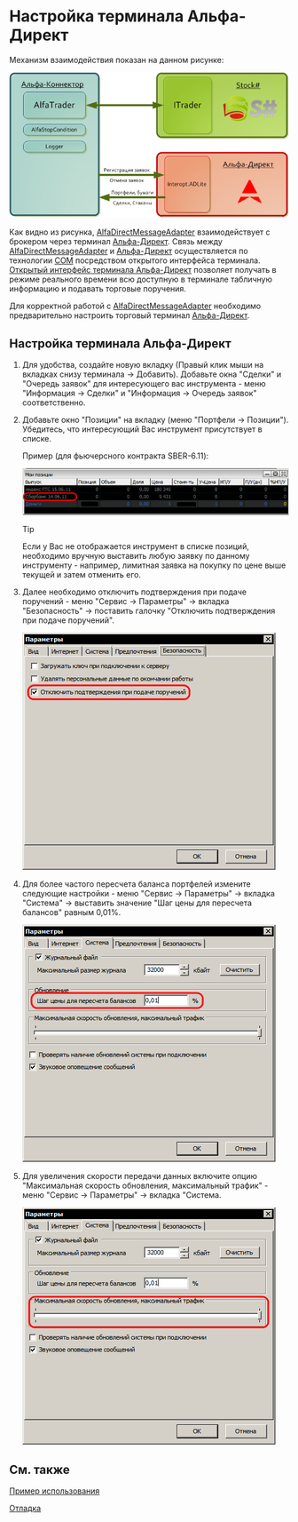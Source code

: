 # Настройка терминала Альфа\-Директ

Механизм взаимодействия показан на данном рисунке: 

![AlfaTrader](../images/AlfaTrader.png)

Как видно из рисунка, [AlfaDirectMessageAdapter](xref:StockSharp.AlfaDirect.AlfaDirectMessageAdapter) взаимодействует с брокером через терминал [Альфа\-Директ](https://www.alfadirect.ru/). Связь между [AlfaDirectMessageAdapter](xref:StockSharp.AlfaDirect.AlfaDirectMessageAdapter) и [Альфа\-Директ](https://www.alfadirect.ru/) осуществляется по технологии [COM](https://ru.wikipedia.org/wiki/Component_Object_Model) посредством открытого интерфейса терминала. [Открытый интерфейс терминала Альфа\-Директ](https://www.alfadirect.ru/mobile-app/terminal-alfa-direct) позволяет получать в режиме реального времени всю доступную в терминале табличную информацию и подавать торговые поручения. 

Для корректной работой с [AlfaDirectMessageAdapter](xref:StockSharp.AlfaDirect.AlfaDirectMessageAdapter) необходимо предварительно настроить торговый терминал [Альфа\-Директ](Alfa.md). 

## Настройка терминала Альфа\-Директ

1. Для удобства, создайте новую вкладку (Правый клик мыши на вкладках снизу терминала \-\> Добавить). Добавьте окна "Сделки" и "Очередь заявок" для интересующего вас инструмента \- меню "Информация \-\> Сделки" и "Информация \-\> Очередь заявок" соответственно.
2. Добавьте окно "Позиции" на вкладку (меню "Портфели \-\> Позиции"). Убедитесь, что интересующий Вас инструмент присутствует в списке.

   Пример (для фьючерсного контракта SBER\-6.11): 

   ![AlfaCfgMyPositions](../images/AlfaCfgMyPositions.png)

   > [!TIP]
   > Если у Вас не отображается инструмент в списке позиций, необходимо вручную выставить любую заявку по данному инструменту \- например, лимитная заявка на покупку по цене выше текущей и затем отменить его. 
3. Далее необходимо отключить подтверждения при подаче поручений \- меню "Сервис \-\> Параметры" \-\> вкладка "Безопасность" \-\> поставить галочку "Отключить подтверждения при подаче поручений".

   ![AlfaCfgDisableConfirmations](../images/AlfaCfgDisableConfirmations.png)
4. Для более частого пересчета баланса портфелей измените следующие настройки \- меню "Сервис \-\> Параметры" \-\> вкладка "Система" \-\> выставить значение "Шаг цены для пересчета балансов" равным 0,01%. 

   ![AlfaCfgUpdateBalance](../images/AlfaCfgUpdateBalance.png)
5. Для увеличения скорости передачи данных включите опцию "Максимальная скорость обновления, максимальный трафик" \- меню "Сервис \-\> Параметры" \-\> вкладка "Система. 

   ![AlfaCfgMaxSpeed](../images/AlfaCfgMaxSpeed.png)

## См. также

[Пример использования](AlfaFirstStrategy.md)

[Отладка](LoggingITrader.md)
